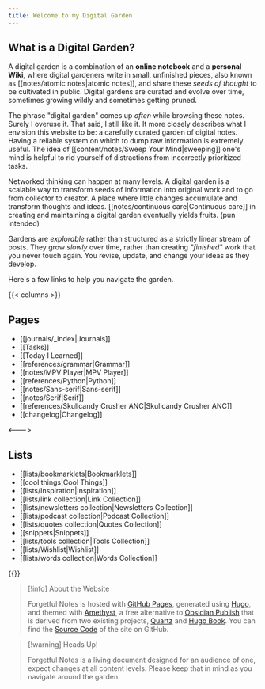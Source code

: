 ```yaml
---
title: Welcome to my Digital Garden
---
```


## What is a Digital Garden?

A digital garden is a combination of an **online notebook** and a **personal Wiki**, where digital gardeners write in small, unfinished pieces, also known as [[notes/atomic notes|atomic notes]], and share these _seeds of thought_ to be cultivated in public. Digital gardens are curated and evolve over time, sometimes growing wildly and sometimes getting pruned.

The phrase "digital garden" comes up _often_ while browsing these notes. Surely I overuse it. That said, I still like it. It more closely describes what I envision this website to be: a carefully curated garden of digital notes. Having a reliable system on which to dump raw information is extremely useful. The idea of [[content/notes/Sweep Your Mind|sweeping]] one's mind is helpful to rid yourself of distractions from incorrectly prioritized tasks.

Networked thinking can happen at many levels. A digital garden is a scalable way to transform seeds of information into original work and to go from collector to creator. A place where little changes accumulate and transform thoughts and ideas. [[notes/continuous care|Continuous care]] in creating and maintaining a digital garden eventually yields fruits. (pun intended)

Gardens are _explorable_ rather than structured as a strictly linear stream of posts. They grow _slowly_ over time, rather than creating _"finished"_ work that you never touch again. You revise, update, and change your ideas as they develop.

Here's a few links to help you navigate the garden.

{{< columns >}}

## Pages

- [[journals/_index|Journals]]
- [[Tasks]]
- [[Today I Learned]]
- [[references/grammar|Grammar]]
- [[notes/MPV Player|MPV Player]]
- [[references/Python|Python]]
- [[notes/Sans-serif|Sans-serif]]
- [[notes/Serif|Serif]]
- [[references/Skullcandy Crusher ANC|Skullcandy Crusher ANC]]
- [[changelog|Changelog]]

<--->
## Lists

- [[lists/bookmarklets|Bookmarklets]]
- [[cool things|Cool Things]]
- [[lists/Inspiration|Inspiration]]
- [[lists/link collection|Link Collection]]
- [[lists/newsletters collection|Newsletters Collection]]
- [[lists/podcast collection|Podcast Collection]]
- [[lists/quotes collection|Quotes Collection]]
- [[snippets|Snippets]]
- [[lists/tools collection|Tools Collection]]
- [[lists/Wishlist|Wishlist]]
- [[lists/words collection|Words Collection]]

{{</columns>}}

>[!info] About the Website
>
>Forgetful Notes is hosted with [GitHub Pages](https://pages.github.com/), generated using [Hugo](https://gohugo.io/), and themed with [Amethyst](https://github.com/64bitpandas/amethyst), a free alternative to [Obsidian Publish](https://obsidian.md/publish) that is derived from two existing projects, [Quartz](https://quartz.jzhao.xyz/) and [Hugo Book](https://github.com/alex-shpak/hugo-book). You can find the [Source Code](https://github.com/datastring/amethyst) of the site on GitHub.

>[!warning] Heads Up!
>
>Forgetful Notes is a living document designed for an audience of one, expect changes at all content levels. Please keep that in mind as you navigate around the garden.
